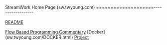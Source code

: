 StreamWork Home Page  (sw.twyoung.com)
====================------------------


[README](https://github.com/tyoung3/sw#readme)

[Flow Based Programming Commentary](sw.twyoung.com/FBP.html)
[Docker] (sw.twyoung.com/DOCKER.html) 
[Project](sw.twyoung.com/PROJECT.html)

